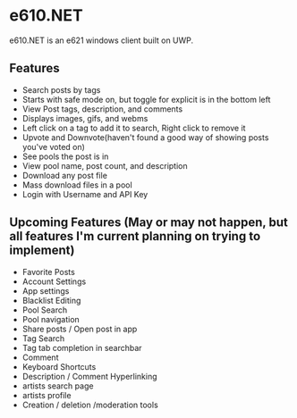 # e610.NET
e610.NET is an e621 windows client built on UWP.

## Features
* Search posts by tags
* Starts with safe mode on, but toggle for explicit is in the bottom left
* View Post tags, description, and comments
* Displays images, gifs, and webms
* Left click on a tag to add it to search, Right click to remove it
* Upvote and Downvote(haven't found a good way of showing posts you've voted on)
* See pools the post is in
* View pool name, post count, and description
* Download any post file
* Mass download files in a pool
* Login with Username and API Key

## Upcoming Features (May or may not happen, but all features I'm current planning on trying to implement)
* Favorite Posts
* Account Settings
* App settings
* Blacklist Editing
* Pool Search
* Pool navigation
* Share posts / Open post in app
* Tag Search
* Tag tab completion in searchbar
* Comment
* Keyboard Shortcuts
* Description / Comment Hyperlinking
* artists search page
* artists profile
* Creation / deletion /moderation tools
